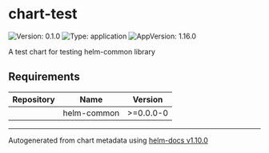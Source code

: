 # chart-test

![Version: 0.1.0](https://img.shields.io/badge/Version-0.1.0-informational?style=flat-square) ![Type: application](https://img.shields.io/badge/Type-application-informational?style=flat-square) ![AppVersion: 1.16.0](https://img.shields.io/badge/AppVersion-1.16.0-informational?style=flat-square)

A test chart for testing helm-common library

## Requirements

| Repository | Name | Version |
|------------|------|---------|
|  | helm-common | >=0.0.0-0 |

----------------------------------------------
Autogenerated from chart metadata using [helm-docs v1.10.0](https://github.com/norwoodj/helm-docs/releases/v1.10.0)

